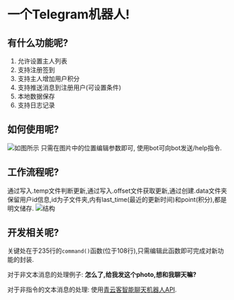 # 一个Telegram机器人!

## 有什么功能呢?

1. 允许设置主人列表
2. 支持注册签到
3. 支持主人增加用户积分
4. 支持推送消息到注册用户(可设置条件)
5. 本地数据保存
6. 支持日志记录

## 如何使用呢?

![如图所示](https://ghproxy.com/https://raw.githubusercontent.com/wzk0/photo/main/202210182316712.png)
只需在图片中的位置编辑参数即可,
使用bot可向bot发送/help指令.

## 工作流程呢?

通过写入.temp文件判断更新,通过写入.offset文件获取更新,通过创建.data文件夹保留用户id信息,id为子文件夹,内有last_time(最近的更新时间)和point(积分),都是明文储存.
![结构](https://ghproxy.com/https://raw.githubusercontent.com/wzk0/photo/main/202210182319431.png)

## 开发相关呢?

关键处在于235行的`command()`函数(位于108行),只需编辑此函数即可完成对新功能的封装.

对于非文本消息的处理例子:
**怎么了,给我发这个photo,想和我聊天嘛?**

对于非指令的文本消息的处理:
使用[青云客智能聊天机器人API](http://api.qingyunke.com).
